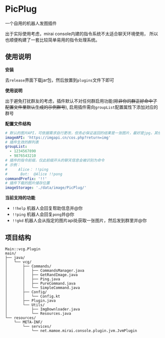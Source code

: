 # PicPlug

一个自用的机器人发图插件

出于实际使用考虑，mirai console内建的指令系统不太适合聊天环境使用， 所以也顺便构建了一套比较简单易用的指令处理系统。

## 使用说明

**安装**

去`release`界面下载jar包，然后放置到`plugins`文件下即可

**使用说明**

出于避免打扰群友的考虑，插件默认不对任何群启用功能(~~除非你的群正好命中了配置文件里默认生成的示例群号~~), 启用插件需向`groupList`配置属性下添加对应的群号

**配置文件结构**
```yaml
# 默认的图片API，可依据需求自行更改，但务必保证返回的结果是一张图片，最好是jpg，其他不做可用性保证
imageAPI: 'https://imgapi.cn/cos.php?return=img'
# 插件生效的群列表
groupList: 
  - 1234567890
  - 9876543210
# 插件的指令前缀，仅此前缀开头的聊天信息会被识别为命令
# 示例：
#     Alice： !!ping
#      Bot:  @Alice !!pong
commandPrefix: '!!'
# 插件下载的图片储存位置
imageStorage: './data/image/PicPlug/'
```
**当前支持的功能**

* `!!help` 机器人会回复帮助信息并@你
* `!!ping` 机器人会回复`pong`并@你
* `!!gkd` 机器人会从指定的图片api处获取一张图片，然后发到群里并@你

## 项目结构

```text
Main::vcg.Plugin
main/
├── java/
│   └── vcg/
│       ├── Commands/
│       │   ├── CommandsManager.java
│       │   ├── GetRandImage.java
│       │   ├── Ping.java
│       │   ├── PureCommand.java
│       │   └── SimpleCommand.java
│       ├── Config/
│       │   └── Config.kt
│       ├── Plugin.java
│       └── Utils/
│           ├── ImgDownloader.java
│           └── Resources.java
└── resources/
    └── META-INF/
        └── services/
            └── net.mamoe.mirai.console.plugin.jvm.JvmPlugin
```
